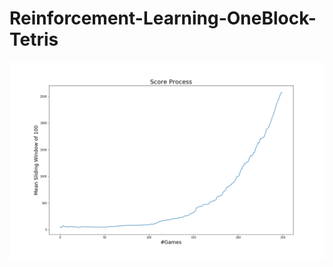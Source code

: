 # Reinforcement-Learning-OneBlock-Tetris

![Score Process](tetris_score_process.png?raw=true "Score Process")